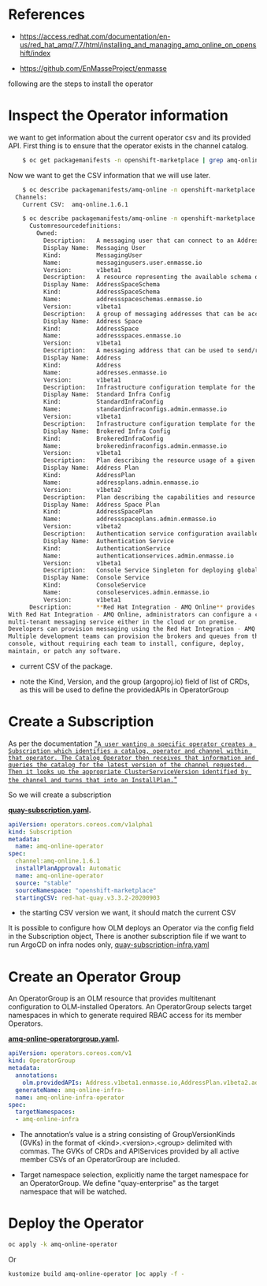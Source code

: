 References
================================
-   <https://access.redhat.com/documentation/en-us/red_hat_amq/7.7/html/installing_and_managing_amq_online_on_openshift/index>

-   <https://github.com/EnMasseProject/enmasse>

following are the steps to install the operator

Inspect the Operator information
================================

we want to get information about the current operator csv and its provided API. First thing is to ensure that the operator exists in the channel catalog.
```bash
    $ oc get packagemanifests -n openshift-marketplace | grep amq-online
```
Now we want to get the CSV information that we will use later.

```bash
    $ oc describe packagemanifests/amq-online -n openshift-marketplace | grep -A1 Channels
  Channels:
    Current CSV:  amq-online.1.6.1

```
```bash
    $ oc describe packagemanifests/amq-online -n openshift-marketplace | grep -A59 Customresourcedefinitions
      Customresourcedefinitions:
        Owned:
          Description:   A messaging user that can connect to an Address Space
          Display Name:  Messaging User
          Kind:          MessagingUser
          Name:          messagingusers.user.enmasse.io
          Version:       v1beta1
          Description:   A resource representing the available schema of plans and authentication services
          Display Name:  AddressSpaceSchema
          Kind:          AddressSpaceSchema
          Name:          addressspaceschemas.enmasse.io
          Version:       v1beta1
          Description:   A group of messaging addresses that can be accessed via the same endpoint
          Display Name:  Address Space
          Kind:          AddressSpace
          Name:          addressspaces.enmasse.io
          Version:       v1beta1
          Description:   A messaging address that can be used to send/receive messages to/from
          Display Name:  Address
          Kind:          Address
          Name:          addresses.enmasse.io
          Version:       v1beta1
          Description:   Infrastructure configuration template for the standard address space type
          Display Name:  Standard Infra Config
          Kind:          StandardInfraConfig
          Name:          standardinfraconfigs.admin.enmasse.io
          Version:       v1beta1
          Description:   Infrastructure configuration template for the brokered address space type
          Display Name:  Brokered Infra Config
          Kind:          BrokeredInfraConfig
          Name:          brokeredinfraconfigs.admin.enmasse.io
          Version:       v1beta1
          Description:   Plan describing the resource usage of a given address type
          Display Name:  Address Plan
          Kind:          AddressPlan
          Name:          addressplans.admin.enmasse.io
          Version:       v1beta2
          Description:   Plan describing the capabilities and resource limits of a given address space type
          Display Name:  Address Space Plan
          Kind:          AddressSpacePlan
          Name:          addressspaceplans.admin.enmasse.io
          Version:       v1beta2
          Description:   Authentication service configuration available to address spaces.
          Display Name:  Authentication Service
          Kind:          AuthenticationService
          Name:          authenticationservices.admin.enmasse.io
          Version:       v1beta1
          Description:   Console Service Singleton for deploying global console.
          Display Name:  Console Service
          Kind:          ConsoleService
          Name:          consoleservices.admin.enmasse.io
          Version:       v1beta1
      Description:       **Red Hat Integration - AMQ Online** provides messaging as a managed service on OpenShift.
With Red Hat Integration - AMQ Online, administrators can configure a cloud-native,
multi-tenant messaging service either in the cloud or on premise.
Developers can provision messaging using the Red Hat Integration - AMQ Online Console.
Multiple development teams can provision the brokers and queues from the
console, without requiring each team to install, configure, deploy,
maintain, or patch any software. 
```

-   current CSV of the package.

-   note the Kind, Version, and the group (argoproj.io) field of list of CRDs, as this will be used to define the providedAPIs in OperatorGroup

Create a Subscription
=====================

As per the documentation ["`A user wanting a specific operator creates a Subscription which identifies a catalog, operator and channel within that operator. The Catalog Operator then receives that information and queries the catalog for the latest version of the channel requested. Then it looks up the appropriate ClusterServiceVersion identified by the channel and turns that into an InstallPlan.`"](https://github.com/operator-framework/operator-lifecycle-manager/blob/master/doc/design/architecture.md#catalog-operator)

So we will create a subscription

**[quay-subscription.yaml](quay-subscription.yaml).**

```yaml
apiVersion: operators.coreos.com/v1alpha1
kind: Subscription
metadata:
  name: amq-online-operator
spec:
  channel:amq-online.1.6.1
  installPlanApproval: Automatic
  name: amq-online-operator
  source: "stable"
  sourceNamespace: "openshift-marketplace"
  startingCSV: red-hat-quay.v3.3.2-20200903
```
-   the starting CSV version we want, it should match the current CSV

It is possible to configure how OLM deploys an Operator via the config field in the Subscription object, There is another subscription file if we want to run ArgoCD on infra nodes only, [quay-subscription-infra.yaml](quay-subscription-infra.yaml)

Create an Operator Group
========================

An OperatorGroup is an OLM resource that provides multitenant configuration to OLM-installed Operators. An OperatorGroup selects target namespaces in which to generate required RBAC access for its member Operators.

**[amq-online-operatorgroup.yaml](amq-online-operatorgroup.yaml).**

```yaml
apiVersion: operators.coreos.com/v1
kind: OperatorGroup
metadata:
  annotations:
    olm.providedAPIs: Address.v1beta1.enmasse.io,AddressPlan.v1beta2.admin.enmasse.io,AddressSpace.v1beta1.enmasse.io,AddressSpacePlan.v1beta2.admin.enmasse.io,AddressSpaceSchema.v1beta1.enmasse.io,AuthenticationService.v1beta1.admin.enmasse.io,BrokeredInfraConfig.v1beta1.admin.enmasse.io,ConsoleService.v1beta1.admin.enmasse.io,MessagingUser.v1beta1.user.enmasse.io,StandardInfraConfig.v1beta1.admin.enmasse.io
  generateName: amq-online-infra-
  name: amq-online-infra-operator
spec:
  targetNamespaces:
  - amq-online-infra
```

-   The annotation’s value is a string consisting of GroupVersionKinds (GVKs) in the format of &lt;kind&gt;.&lt;version&gt;.&lt;group&gt; delimited with commas. The GVKs of CRDs and APIServices provided by all active member CSVs of an OperatorGroup are included.

-   Target namespace selection, explicitly name the target namespace for an OperatorGroup. We define "quay-enterprise" as the target namespace that will be watched.

Deploy the Operator
===================

```bash
oc apply -k amq-online-operator
```
Or

```bash
kustomize build amq-online-operator |oc apply -f -
```
